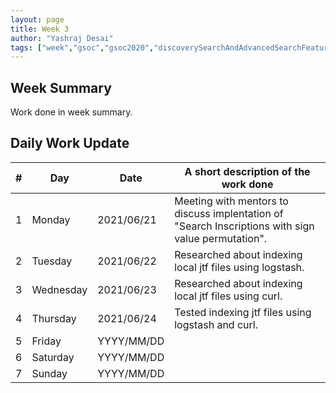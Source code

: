 ```yaml
---
layout: page
title: Week 3
author: "Yashraj Desai"
tags: ["week","gsoc","gsoc2020","discoverySearchAndAdvancedSearchFeatures","week#3","eval#1"]
---
```


## Week Summary

Work done in week summary.

## Daily Work Update

|\#|Day|Date|A short description of the work done|  
|---	|---	|---	|---	|  
|1   	| Monday 	|   2021/06/21	| Meeting with mentors to discuss implentation of "Search Inscriptions with sign value permutation". |  
|2   	| Tuesday  	|   2021/06/22	| Researched about indexing local jtf files using logstash. |  
|3   	| Wednesday  	|  2021/06/23 	| Researched about indexing local jtf files using curl. |  
|4   	| Thursday  	|   2021/06/24	| Tested indexing jtf files using logstash and curl.  |  
|5   	| Friday  	|   YYYY/MM/DD	|  |  
|6   	| Saturday  	|   YYYY/MM/DD	| 	|  
|7   	| Sunday  	|   YYYY/MM/DD	|  |  
